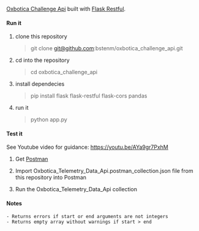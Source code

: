 [Oxbotica Challenge Api](https://github.com/bstenm/oxbotica_challenge_api) built with [Flask Restful](https://github.com/flask-restful/flask-restful/).

#### Run it

1. clone this repository

   > git clone git@github.com:bstenm/oxbotica_challenge_api.git

2. cd into the repository

   > cd oxbotica_challenge_api

3. install dependecies

   > pip install flask flask-restful flask-cors pandas

4. run it
   > python app.py

#### Test it

See Youtube video for guidance: https://youtu.be/AYa9gr7PxhM

1.  Get [Postman](https://www.getpostman.com/)

2.  Import Oxbotica_Telemetry_Data_Api.postman_collection.json file from this repository into Postman

3.  Run the Oxbotica_Telemetry_Data_Api collection

#### Notes

    - Returns errors if start or end arguments are not integers
    - Returns empty array without warnings if start > end

